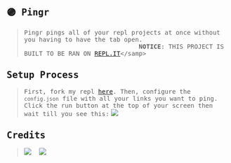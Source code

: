 <h2>
<samp>🟣 Pingr</samp>
</h2>
</div>

> <samp>Pingr pings all of your repl projects at once without you having to have the tab open.</samp>
> <samp>                                __NOTICE__: THIS PROJECT IS BUILT TO BE RAN ON [REPL.IT]((https://replit.com/~))</samp>
>
## <samp>Setup Process</samp>
> <samp>First, fork my repl [here](https://replit.com/@5XI/pingr?v=1). Then, configure the `config.json` file with all your links you want to ping. Click the run button at the top of your screen then wait till you see this:</samp>
> <img src="https://i.imgur.com/aiBimPk.png">

## <samp>Credits</samp>
> ![](https://images.weserv.nl/?url=avatars.githubusercontent.com/u/107909977?v=4&h=50&w=50&fit=cover&mask=circle&maxage=7d) 　![](https://images.weserv.nl/?url=https://storage.googleapis.com/replit/images/1603234859817_7bd2b9303a62b864e9881d1abfdec5e0.png?v=4&h=50&w=50&fit=cover&mask=circle&maxage=7d)
